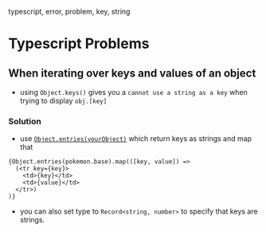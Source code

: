 typescript, error, problem,  key, string

# Typescript Problems

## When iterating over keys and values of an object 
- using `Object.keys()` gives you a `cannot use a string as a key` when trying to display `obj.[key]`

### Solution
- use [`Object.entries(yourObject)`]((https://stackoverflow.com/questions/65375043/iterate-over-objects-keys-and-values-in-typescript)) which return keys as strings and map that
```tsx
{Object.entries(pokemon.base).map(([key, value]) => 
  (<tr key={key}>
    <td>{key}</td>
    <td>{value}</td>
  </tr>)
)}
```
- you can also set type to `Record<string, number>` to specify that keys are strings.